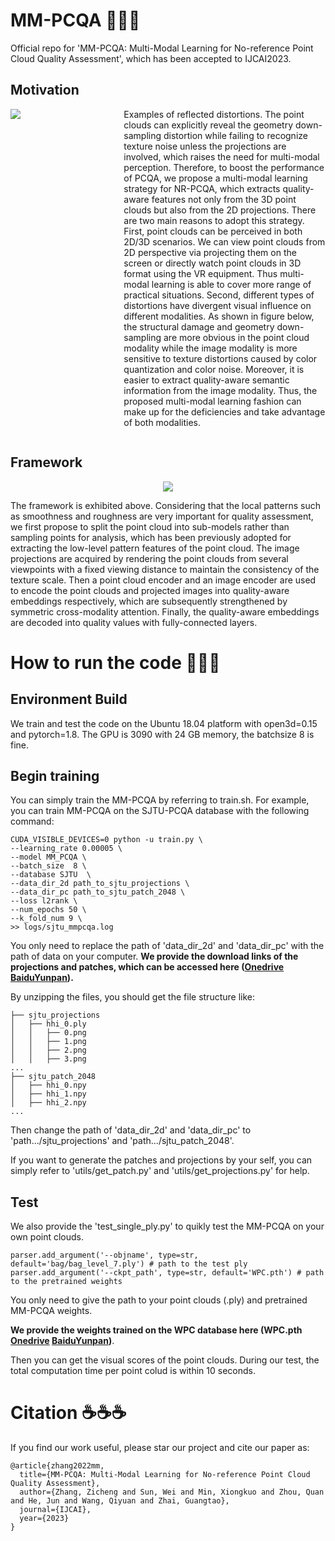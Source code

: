 # MM-PCQA 🚀🚀🚀
Official repo for 'MM-PCQA: Multi-Modal Learning for No-reference Point Cloud Quality Assessment', which has been accepted to IJCAI2023.

## Motivation

<div style="display:flex; align-items:flex-start;">
  <!-- 左侧的图片 -->
  <div style="flex:1; margin-right:20px;">
    <img src="https://github.com/zzc-1998/MM-PCQA/blob/main/pics/spotlight.png" />
  </div>

  <!-- 右侧的文字 -->
  <div style="flex:2;">
    <p style="margin-top:0;">Examples of reflected distortions. The point clouds can explicitly reveal the geometry down-sampling distortion while failing to recognize texture noise unless the projections are involved, which raises the need for multi-modal perception. Therefore, to boost the performance of PCQA, we propose a multi-modal learning strategy for NR-PCQA, which extracts quality-aware features not only from the 3D point clouds but also from the 2D projections. 
There are two main reasons to adopt this strategy. First, point clouds can be perceived in both 2D/3D scenarios. We can view point clouds from 2D perspective via projecting them on the screen or directly watch point clouds in 3D format using the VR equipment. Thus multi-modal learning is able to cover more range of practical situations. Second, different types of distortions have divergent visual influence on different modalities. As shown in figure below, the structural damage and geometry down-sampling are more obvious in the point cloud modality while the image modality is more sensitive to texture distortions caused by color quantization and color noise. Moreover, it is easier to extract quality-aware semantic information from the image modality. Thus, the proposed multi-modal learning fashion can make up for the deficiencies and take advantage of both modalities.</p>
  </div>
</div>




## Framework

<p align="center">
  <img src="https://github.com/zzc-1998/MM-PCQA/blob/main/pics/framework.png" /> 
</p>

The framework is exhibited above. Considering that the local patterns such as smoothness and roughness are very important for quality assessment, we first propose to split the point cloud into sub-models rather than sampling points for analysis, which has been previously adopted for extracting the low-level pattern features of the point cloud. The image projections are acquired by rendering the point clouds from several viewpoints with a fixed viewing distance to maintain the consistency of the texture scale. Then a point cloud encoder and an image encoder are used to encode the point clouds and projected images into quality-aware embeddings respectively, which are subsequently strengthened by symmetric cross-modality attention. Finally, the quality-aware embeddings are decoded into quality values with fully-connected layers.

# How to run the code 🌟🌟🌟

## Environment Build

We train and test the code on the Ubuntu 18.04 platform with open3d=0.15 and pytorch=1.8. The GPU is 3090 with 24 GB memory, the batchsize 8 is fine.

## Begin training

You can simply train the MM-PCQA by referring to train.sh. For example, you can train MM-PCQA on the SJTU-PCQA database with the following command:

```
CUDA_VISIBLE_DEVICES=0 python -u train.py \
--learning_rate 0.00005 \
--model MM_PCQA \
--batch_size  8 \
--database SJTU  \
--data_dir_2d path_to_sjtu_projections \
--data_dir_pc path_to_sjtu_patch_2048 \
--loss l2rank \
--num_epochs 50 \
--k_fold_num 9 \
>> logs/sjtu_mmpcqa.log
```

You only need to replace the path of 'data_dir_2d' and 'data_dir_pc' with the path of data on your computer. **We provide the download links of the projections and patches, which can be accessed here ([Onedrive](https://1drv.ms/f/s!AjaDoj_-yWggygWzjplEICwa2G9k?e=5x7b8i) [BaiduYunpan](https://pan.baidu.com/s/1SuDsQxSRGJ5jePjhTPatHQ?pwd=pcqa)).**  

By unzipping the files, you should get the file structure like:

```
├── sjtu_projections
│   ├── hhi_0.ply
│   │   ├── 0.png
│   │   ├── 1.png
│   │   ├── 2.png
│   │   ├── 3.png
...
├── sjtu_patch_2048
│   ├── hhi_0.npy
│   ├── hhi_1.npy
│   ├── hhi_2.npy
...
```

Then change the path of 'data_dir_2d' and 'data_dir_pc' to 'path.../sjtu_projections' and 'path.../sjtu_patch_2048'. 

If you want to generate the patches and projections by your self, you can simply refer to 'utils/get_patch.py' and 'utils/get_projections.py' for help.

## Test

We also provide the 'test_single_ply.py' to quikly test the MM-PCQA on your own point clouds. 

```
parser.add_argument('--objname', type=str, default='bag/bag_level_7.ply') # path to the test ply
parser.add_argument('--ckpt_path', type=str, default='WPC.pth') # path to the pretrained weights
```
You only need to give the path to your point clouds (.ply) and pretrained MM-PCQA weights.

**We provide the weights trained on the WPC database here (WPC.pth [Onedrive](https://1drv.ms/f/s!AjaDoj_-yWggygWzjplEICwa2G9k?e=5x7b8i) [BaiduYunpan](https://pan.baidu.com/s/1SuDsQxSRGJ5jePjhTPatHQ?pwd=pcqa))**.

Then you can get the visual scores of the point clouds. During our test, the total computation time per point colud is within 10 seconds.

# Citation ☕☕☕ 

If you find our work useful, please star our project and cite our paper as:

```
@article{zhang2022mm,
  title={MM-PCQA: Multi-Modal Learning for No-reference Point Cloud Quality Assessment},
  author={Zhang, Zicheng and Sun, Wei and Min, Xiongkuo and Zhou, Quan and He, Jun and Wang, Qiyuan and Zhai, Guangtao},
  journal={IJCAI},
  year={2023}
}
```
